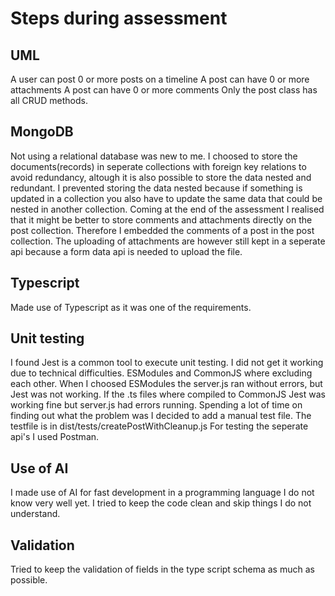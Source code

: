 # Steps during assessment

## UML

A user can post 0 or more posts on a timeline
A post can have 0 or more attachments
A post can have 0 or more comments
Only the post class has all CRUD methods.

## MongoDB

Not using a relational database was new to me. I choosed to store the documents(records) in seperate collections with foreign key relations to avoid redundancy, altough it is also possible to store the data nested and redundant. I prevented storing the data nested because if something is updated in a collection you also have to update the same data that could be nested in another collection. Coming at the end of the assessment I realised that it might be better to store comments and attachments directly on the post collection. Therefore I embedded the comments of a post in the post collection. The uploading of attachments are however still kept in a seperate api because a form data api is needed to upload the file.

## Typescript

Made use of Typescript as it was one of the requirements.

## Unit testing

I found Jest is a common tool to execute unit testing. I did not get it working due to technical difficulties. ESModules and CommonJS where excluding each other. When I choosed ESModules the server.js ran without errors, but Jest was not working. If the .ts files where compiled to CommonJS Jest was working fine but server.js had errors running. Spending a lot of time on finding out what the problem was I decided to add a manual test file. The testfile is in dist/tests/createPostWithCleanup.js
For testing the seperate api's I used Postman.

## Use of AI

I made use of AI for fast development in a programming language I do not know very well yet. I tried to keep the code clean and skip things I do not understand.

## Validation

Tried to keep the validation of fields in the type script schema as much as possible.
